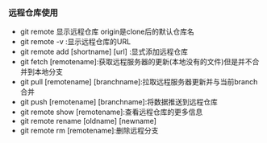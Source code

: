 ### 远程仓库使用

 - git remote 显示远程仓库 origin是clone后的默认仓库名
 - git remote -v :显示远程仓库的URL
 - git remote add [shortname] [url] :显式添加远程仓库
 - git fetch [remotename]:获取远程服务器的更新(本地没有的文件)但是并不合并到本地分支
 - git pull [remotename] [branchname]:拉取远程服务器更新并与当前branch合并
 - git push [remotename] [branchname]:将数据推送到远程仓库
 - git remote show [remotename]:查看远程仓库的更多信息
 - git remote rename [oldname] [newname] 
 - git remote rm [remotename]:删除远程分支